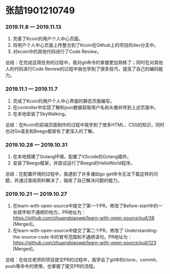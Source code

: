 # 张喆1901210749

### 2019.11.8 — 2019.11.13

1. 完善了Kcoin的用户个人中心页面。
2. 将用户个人中心页面上传整合到了Kcoin在Github上的项目的dev分支中。
3. 对kcoin中的其他代码进行了Code Review。

总结：在完成这周任务的过程中，我对git命令的掌握更加熟练了；同时在对其他人的代码进行Code Review的过程中我也学到了很多技巧，提高了自己的编码能力。

### 2019.11.1 — 2019.11.7

1. 完成了Kcoin的用户个人中心界面的静态页面编写。
2. 在controller中实现了解析json数据获取用户名和头像并传到上述页面中。
3. 在本地安装了SkyWalking。

总结：在Kcoin的前端页面制作的过程中我学到了很多HTML、CSS的知识，同时也对Go语言和Beego框架有了更深入的了解。

### 2019.10.28 — 2019.10.31

1. 在本地搭建了Golang环境，配置了VScode的Golang插件。
2. 安装了Beego框架，并尝试运行了Beego的HelloWorld程序。 

总结：在配置环境的过程中，我遇到了许多诸如go get命令无法下载这样的问题，并通过查阅资料解决了，锻炼了自己解决问题的能力。

### 2019.10.21 — 2019.10.27

1. 在learn-with-open-source中提交了第一个PR，修改了Before-start中的一处错字和不通顺的地方。PR地址为： https://github.com/zhuangbiaowei/learn-with-open-source/pull/38   [Merged]。
2. 在learn-with-open-source中提交了第二个PR，修改了 Understanding-the-source-code 中的冒号范围和不通顺语句。PR地址为： https://github.com/zhuangbiaowei/learn-with-open-source/pull/123  [Merged]。 

总结：在给庄老师的项目提交PR的过程中，我学会了git中的clone、commit、push等命令的使用，也掌握了提交PR的流程。

 
